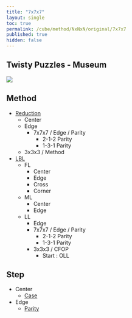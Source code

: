 ```yaml
---
title: "7x7x7"
layout: single
toc: true
permalink: /cube/method/NxNxN/original/7x7x7
published: true
hidden: false
---
```


<head>
  <base target="_self">
</head>



## Twisty Puzzles - Museum

<a href="https://twistypuzzles.com/app/museum/museum_showitem.php?pkey=1486">
  <img src="https://twistypuzzles.com/museum/large/01486-02.jpg">
</a>



## Method

- [Reduction](/cube/method/NxNxN/original/7x7x7/reduction)
  - Center
  - Edge
    - 7x7x7 / Edge / Parity
      - 2-1-2 Parity
      - 1-3-1 Parity
  - 3x3x3 / Method
- [LBL](/cube/method/NxNxN/original/7x7x7/lbl)
  - FL
    - Center
    - Edge
    - Cross
    - Corner
  - ML
    - Center
    - Edge
  - LL
    - Edge
    - 7x7x7 / Edge / Parity
      - 2-1-2 Parity
      - 1-3-1 Parity
    - 3x3x3 / CFOP
      - Start : OLL



## Step

- Center
  - [Case](/cube/method/NxNxN/original/7x7x7/center/case)
- Edge
  - [Parity](/cube/method/NxNxN/original/7x7x7/edge/parity)
